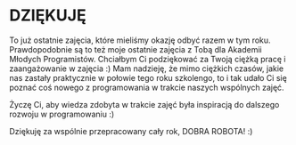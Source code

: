 # DZIĘKUJĘ

To już ostatnie zajęcia, które mieliśmy okazję odbyć razem w tym roku. Prawdopodobnie są to też moje ostatnie zajęcia z Tobą dla Akademii Młodych Programistów. Chciałbym Ci podziękować za Twoją ciężką pracę i zaangażowanie w zajęcia :) Mam nadzieję, że mimo ciężkich czasów, jakie nas zastały praktycznie w połowie tego roku szkolengo, to i tak udało Ci się poznać coś nowego z programowania w trakcie naszych wspólnych zajęć.

Życzę Ci, aby wiedza zdobyta w trakcie zajęć była inspiracją do dalszego rozwoju w programowaniu :)

Dziękuję za wspólnie przepracowany cały rok, DOBRA ROBOTA! :)
